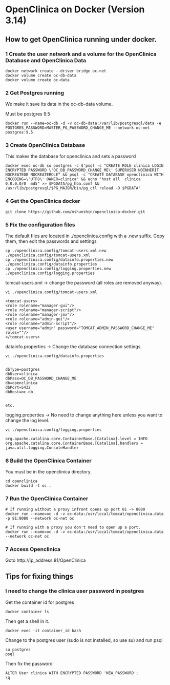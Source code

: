 # OpenClinica on Docker (Version 3.14)

## How to get OpenClinica running under docker.

### 1 Create the user network and a volume for the OpenClinica Database and OpenClinica Data

```
docker network create --driver bridge oc-net
docker volume create oc-db-data
docker volume create oc-data
```

### 2 Get Postgres running

We make it save its data in the oc-db-data volume.

Must be postgres 9.5

```
docker run --name=oc-db -d -v oc-db-data:/var/lib/postgresql/data -e POSTGRES_PASSWORD=MASTER_PG_PASSWORD_CHANGE_ME --network oc-net postgres:9.5
```

### 3 Create OpenClinica Database
This makes the database for openclinica and sets a password

```
docker exec oc-db su postgres -c $'psql -c "CREATE ROLE clinica LOGIN ENCRYPTED PASSWORD \'OC_DB_PASSWORD_CHANGE_ME\' SUPERUSER NOINHERIT NOCREATEDB NOCREATEROLE" && psql -c "CREATE DATABASE openclinica WITH ENCODING=\'UTF8\' OWNER=clinica" && echo "host all  clinica    0.0.0.0/0  md5" >> $PGDATA/pg_hba.conf && /usr/lib/postgresql/$PG_MAJOR/bin/pg_ctl reload -D $PGDATA'
```

### 4 Get the OpenClinica docker

```
git clone https://github.com/mshunshin/openclinica-docker.git
```

### 5 Fix the configuration files

The default files are located in ./openclinica.config  with a .new suffix.
Copy them, then edit the passwords and settings

```
cp ./openclinica.config/tomcat-users.xml.new ./openclinica.config/tomcat-users.xml
cp ./openclinica.config/datainfo.properties.new ./openclinica.config/datainfo.properties
cp ./openclinica.config/logging.properties.new ./openclinica.config/logging.properties

```

tomcat-users.xml -> change the password (all roles are removed anyway).

```
vi ./openclinica.config/tomcat-users.xml

<tomcat-users>
<role rolename="manager-gui"/>
<role rolename="manager-script"/>
<role rolename="manager-jmx"/>
<role rolename="admin-gui"/>
<role rolename="admin-script"/>
<user username="admin" password="TOMCAT_ADMIN_PASSWORD_CHANGE_ME" roles=""/>
</tomcat-users>
```

datainfo.properties -> Change the database connection settings.

```
vi ./openclinica.config/datainfo.properties


dbType=postgres
dbUser=clinica
dbPass=OC_DB_PASSWORD_CHANGE_ME
db=openclinica
dbPort=5432
dbHost=oc-db


etc.
```

logging.properties -> No need to change anything here unless you want to change the log level.

```
vi ./openclinica.config/logging.properties

org.apache.catalina.core.ContainerBase.[Catalina].level = INFO
org.apache.catalina.core.ContainerBase.[Catalina].handlers = java.util.logging.ConsoleHandler

```

### 6 Build the OpenClinica Container

You must be in the openclinica directory.

```
cd openclinica
docker build -t oc .
```

### 7 Run the OpenClinica Container


```
# If running without a proxy infront opens up port 81 -> 8080
docker run --name=oc -d -v oc-data:/usr/local/tomcat/openclinica.data -p 81:8080 --network oc-net oc

# If running with a proxy you don't need to open up a port.
docker run --name=oc -d -v oc-data:/usr/local/tomcat/openclinica.data --network oc-net oc

```

### 7 Access Openclinica

Goto http://ip_address:81/OpenClinica


## Tips for fixing things

### I need to change the clinica user password in postgres

Get the container id for postgres

```
docker container ls
```

Then get a shell in it.

```
docker exec -it container_id bash
```

Change to the postgres user (sudo is not installed, so use su) and run psql

```
su postgres
psql
```

Then fix the password

```
ALTER User clinica WITH ENCRYPTED PASSWORD 'NEW_PASSWORD';
\q
```


